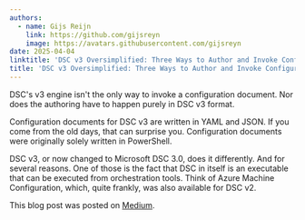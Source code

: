 ```yaml
---
authors:
  - name: Gijs Reijn
    link: https://github.com/gijsreyn
    image: https://avatars.githubusercontent.com/gijsreyn
date: 2025-04-04
linktitle: 'DSC v3 Oversimplified: Three Ways to Author and Invoke Configuration Documents'
title: 'DSC v3 Oversimplified: Three Ways to Author and Invoke Configuration Documents'
---
```


DSC's v3 engine isn't the only way to invoke a configuration document. Nor does the authoring have to happen purely in DSC v3 format.

Configuration documents for DSC v3 are written in YAML and JSON. If you come from the old days, that can surprise you. Configuration documents were originally solely written in PowerShell.

DSC v3, or now changed to Microsoft DSC 3.0, does it differently. And for several reasons. One of those is the fact that DSC in itself is an executable that can be executed from orchestration tools. Think of Azure Machine Configuration, which, quite frankly, was also available for DSC v2.

This blog post was posted on [Medium](https://medium.com/@gijsreijn/dsc-v3-oversimplified-three-ways-to-author-and-invoke-configuration-documents-639a138e3e5d).
